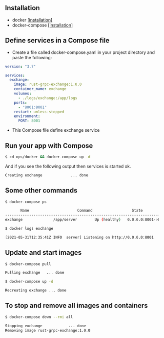 ## Installation

- docker [[installation]](https://docs.docker.com/get-docker)
- docker-compose [[installation]](https://docs.docker.com/compose/install)

## Define services in a Compose file

- Create a file called docker-compose.yaml in your project directory and paste the following:

```yaml
version: "3.7"

services:
  exchange:
    image: rust-grpc-exchange:1.0.0
    container_name: exchange
    volumes:
      - ./logs/exchange:/app/logs
    ports:
      - "8001:8001"
    restart: unless-stopped
    environment:
      PORT: 8001
```

- This Compose file define exchange service

## Run your app with Compose

```bash
$ cd ops/docker && docker-compose up -d
```

And if you see the following output then services is started ok.
```bash
Creating exchange             ... done
```

## Some other commands

```bash
$ docker-compose ps

       Name                      Command                  State                             Ports                       
------------------------------------------------------------------------------------------------------------------------
exchange              /app/server        Up (healthy)   0.0.0.0:8001->8001/tcp,:::8001->8001/tcp          

$ docker logs exchange

[2021-05-31T12:35:41Z INFO  server] Listening on http://0.0.0.0:8001
```

## Update and start images

```bash
$ docker-compose pull

Pulling exchange   ... done

$ docker-compose up -d 

Recreating exchange ... done
```

## To stop and remove all images and containers

```bash
$ docker-compose down --rmi all

Stopping exchange            ... done
Removing image rust-grpc-exchange:1.0.0
```
